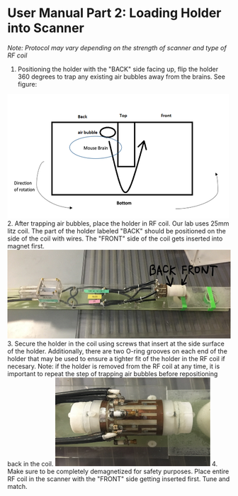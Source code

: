 # User Manual Part 2: Loading Holder into Scanner  
*Note: Protocol may vary depending on the strength of scanner and type of RF coil*

1. Positioning the holder with the "BACK" side facing up, flip the holder 360 degrees to trap any existing air bubbles away from the brains. See figure:
<img src="https://github.com/remmi-toolbox/Documentation/blob/master/01-loading-4mb-holder/4MB_Holder_Photos/IMG_0908.png" width="500" height="280">
2. After trapping air bubbles, place the holder in RF coil. Our lab uses 25mm litz coil. The part of the holder labeled "BACK" should be positioned on the side of the coil with wires. The "FRONT" side of the coil gets inserted into magnet first. 
<img src="https://github.com/remmi-toolbox/Documentation/blob/master/01-loading-4mb-holder/4MB_Holder_Photos/IMG_0889.png" width="600" height="200">
3. Secure the holder in the coil using screws that insert at the side surface of the holder. Additionally, there are two O-ring grooves on each end of the holder that may be used to ensure a tighter fit of the holder in the RF coil if necesary. Note: if the holder is removed from the RF coil at any time, it is important to repeat the step of trapping air bubbles before repositioning back in the coil. 
<img src="https://github.com/remmi-toolbox/Documentation/blob/master/01-loading-4mb-holder/4MB_Holder_Photos/IMG_0891.png" width="350" height="200">
4. Make sure to be completely demagnetized for safety purposes. Place entire RF coil in the scanner with the "FRONT" side getting inserted first. Tune and match.
